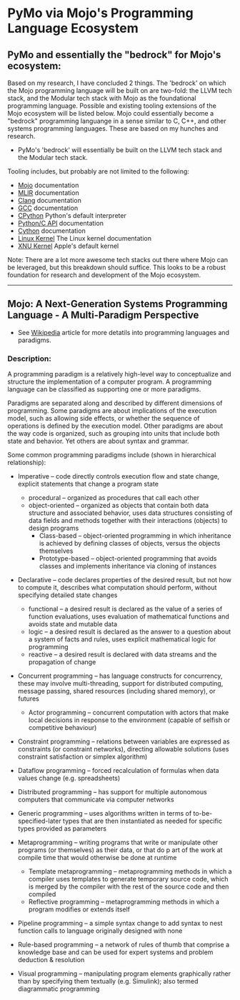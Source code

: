 # PyMo via Mojo's Programming Language Ecosystem 

## PyMo and essentially the "bedrock" for Mojo's ecosystem:
Based on my research, I have concluded 2 things. The 'bedrock' on which the Mojo programming language will be built on
are two-fold: the LLVM tech stack, and the Modular tech stack with Mojo as the foundational programming language. Possible and existing tooling extensions of the Mojo ecosystem will be listed below. Mojo could essentially become a "bedrock" programming languange in a 
sense similar to C, C++, and other systems programming languages. These are based on my hunches and research.

- PyMo's 'bedrock' will essentially be built on the LLVM tech stack and the Modular tech stack.

Tooling includes, but probably are not limited to the following:
- [Mojo](https://docs.modular.com/mojo/manual/) documentation
- [MLIR](https://mlir.llvm.org/) documentation
- [Clang](https://clang.llvm.org/) documentation
- [GCC](https://gcc.gnu.org/) documentation
- [CPython](https://github.com/python/cpython) Python's default interpreter
- [Python/C API](https://docs.python.org/3/c-api/) documentation
- [Cython](https://cython.org/) documentation
- [Linux Kernel](https://docs.kernel.org/) The Linux kernel documentation
- [XNU Kernel](https://github.com/apple-oss-distributions/xnu) Apple's default kernel

Note: There are a lot more awesome tech stacks out there where Mojo can be leveraged, but this breakdown should suffice.
This looks to be a robust foundation for research and development of the Mojo ecosystem.

---
## Mojo: A Next-Generation Systems Programming Language - A Multi-Paradigm Perspective
- See [Wikipedia](https://en.wikipedia.org/wiki/Programming_paradigm) article for more detatils into programming languages 
and paradigms.

### Description:
A programming paradigm is a relatively high-level way to conceptualize and structure the implementation of a computer 
program. A programming language can be classified as supporting one or more paradigms.

Paradigms are separated along and described by different dimensions of programming. Some paradigms are about implications 
of the execution model, such as allowing side effects, or whether the sequence of operations is defined by the execution 
model. Other paradigms are about the way code is organized, such as grouping into units that include both state and 
behavior. Yet others are about syntax and grammar.

Some common programming paradigms include (shown in hierarchical relationship):
- Imperative – code directly controls execution flow and state change, explicit statements that change a program state
    - procedural – organized as procedures that call each other
    - object-oriented – organized as objects that contain both data structure and associated behavior, 
uses data structures consisting of data fields and methods together with their interactions (objects) to design programs
        - Class-based – object-oriented programming in which inheritance is achieved by defining classes of objects, 
versus the objects themselves
        - Prototype-based – object-oriented programming that avoids classes and implements inheritance via cloning of 
instances

- Declarative – code declares properties of the desired result, but not how to compute it, describes what computation 
should perform, without specifying detailed state changes
    - functional – a desired result is declared as the value of a series of function evaluations, uses evaluation of 
mathematical functions and avoids state and mutable data
    - logic – a desired result is declared as the answer to a question about a system of facts and rules, uses explicit mathematical logic for programming
    - reactive – a desired result is declared with data streams and the propagation of change

- Concurrent programming – has language constructs for concurrency, these may involve multi-threading, support for 
distributed computing, message passing, shared resources (including shared memory), or futures
    - Actor programming – concurrent computation with actors that make local decisions in response to the environment 
(capable of selfish or competitive behaviour)

- Constraint programming – relations between variables are expressed as constraints (or constraint networks), directing 
allowable solutions (uses constraint satisfaction or simplex algorithm)
- Dataflow programming – forced recalculation of formulas when data values change (e.g. spreadsheets)
- Distributed programming – has support for multiple autonomous computers that communicate via computer networks
- Generic programming – uses algorithms written in terms of to-be-specified-later types that are then instantiated as 
needed for specific types provided as parameters
- Metaprogramming – writing programs that write or manipulate other programs (or themselves) as their data, or that do p
art of the work at compile time that would otherwise be done at runtime
    - Template metaprogramming – metaprogramming methods in which a compiler uses templates to generate temporary source 
code, which is merged by the compiler with the rest of the source code and then compiled
    - Reflective programming – metaprogramming methods in which a program modifies or extends itself
- Pipeline programming – a simple syntax change to add syntax to nest function calls to language originally designed 
with none
- Rule-based programming – a network of rules of thumb that comprise a knowledge base and can be used for expert systems and problem deduction & resolution
- Visual programming – manipulating program elements graphically rather than by specifying them textually (e.g. Simulink); also termed diagrammatic programming
